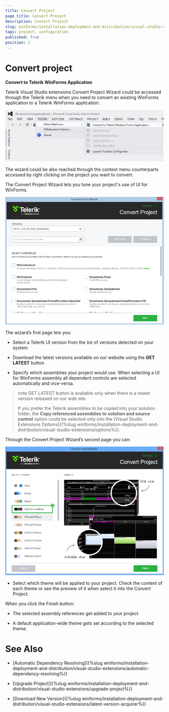 ```yaml
---
title: Convert Project
page_title: Convert Project
description: Convert Project
slug: winforms/installation-deployment-and-distribution/visual-studio-extensions/project-convert
tags: project, configuration
published: True
position: 2
---
```


# Convert project


__Convert to Telerik WinForms Application__

Telerik Visual Studio extensions Convert Project Wizard could be accessed through the Telerik menu when you need to convert an existing WinForms application to a Telerik WinForms application:

![installation-deployment-and-distribution-vsx-overview 002](images/installation-deployment-and-distribution-vsx-overview002.png)

The wizard could be also reached through the context menu counterparts accessed by right clicking on the project you want to convert.

The Convert Project Wizard lets you tune your project's use of UI for WinForms.

![installation-deployment-and-distribution-vsx-convert-project 001](images/installation-deployment-and-distribution-vsx-convert-project001.png)

The wizard’s first page lets you:

* Select a Telerik UI version from the list of versions detected on your system

* Download the latest versions available on our website using the __GET LATEST__ button

* Specify which assemblies your project would use. When selecting a UI for WinForms assembly all dependent controls are selected automatically and vice-versa.

>note GET LATEST button is available only when there is a newer version released on our web site.
>
> If you prefer the Telerik assemblies to be copied into your solution folder, the __Copy referenced assemblies to solution and source control__ option could be selected only into the [Visual Studio Extensions Options]({%slug winforms/installation-deployment-and-distribution/visual-studio-extensions/options%}).

Through the Convert Project Wizard’s second page you can:

![installation-deployment-and-distribution-vsx-convert-project 002](images/installation-deployment-and-distribution-vsx-convert-project002.png)

* Select which theme will be applied to your project. Check the content of each theme or see the preview of it when select it into the Convert Project.

When you click the Finish button:

* The selected assembly references get added to your project

* A default application-wide theme gets set according to the selected theme.

# See Also

 * [Automatic Dependency Resolving]({%slug winforms/installation-deployment-and-distribution/visual-studio-extensions/automatic-dependency-resolving%})

 * [Upgrade Project]({%slug winforms/installation-deployment-and-distribution/visual-studio-extensions/upgrade-project%})

 * [Download New Version]({%slug winforms/installation-deployment-and-distribution/visual-studio-extensions/latest-version-acquirer%})